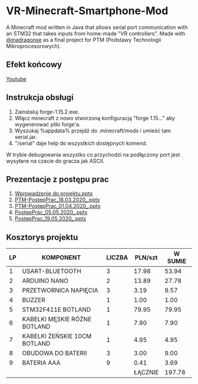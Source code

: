 # VR-Minecraft-Smartphone-Mod
A Minecraft mod written in Java that allows serial port communication with an STM32 that takes inputs from home-made "VR controllers". Made with [@madragonse](https://github.com/madragonse) as a final project for PTM (Podstawy Technologii Mikroprocesorowych).


## Efekt końcowy
[Youtube](https://www.youtube.com/watch?v=Tr7hH6reKyc&ab_channel=MateuszStelmasiak)

## Instrukcja obsługi
1. Zainstaluj forge-1.15.2.exe.
2. Włącz minecraft z nowo stworzoną konfiguracją "forge 1.15..." aby wygenerować pliki forge'a.
3. Wyszukaj %appdata% przejdź do .minecraft/mods i umieść tam serial.jar.
4. "/serial" daje help do wszystkich dostępnych komend.

W trybie debugowania wszystko co przychodzi na podłączony port jest wysyłane na czacie do gracza jak ASCII.

## Prezentacje z postępu prac
1. [Wprowadzenie do projektu.pptx](https://github.com/mateusz-stelmasiak/VR-Minecraft-Smartphone-Mod/files/12586339/Wprowadzenie.do.projektu.pptx)
2. [PTM-PostępPrac_18.03.2020_.pptx](https://github.com/mateusz-stelmasiak/VR-Minecraft-Smartphone-Mod/files/12586354/PTM-PostepPrac_18.03.2020_.pptx)
3. [PTM-PostępPrac_01.04.2020_.pptx](https://github.com/mateusz-stelmasiak/VR-Minecraft-Smartphone-Mod/files/12586353/PTM-PostepPrac_01.04.2020_.pptx)
4. [PostępPrac_05.05.2020_.pptx](https://github.com/mateusz-stelmasiak/VR-Minecraft-Smartphone-Mod/files/12586340/PostepPrac_05.05.2020_.pptx)
5. [PostępPrac_19.05.2020_.pptx](https://github.com/mateusz-stelmasiak/VR-Minecraft-Smartphone-Mod/files/12586345/PostepPrac_19.05.2020_.pptx)


## Kosztorys projektu
| LP 	| KOMPONENT                    	| LICZBA 	| PLN/szt 	| W SUMIE 	|
|----	|------------------------------	|--------	|---------	|---------	|
| 1  	| USART-BLUETOOTH              	| 3      	| 17.98   	| 53.94   	|
| 2  	| ARDUINO NANO                 	| 2      	| 13.89   	| 27.78   	|
| 3  	| PRZETWORNICA NAPIĘCIA        	| 3      	| 3.19    	| 9.57    	|
| 4  	| BUZZER                       	| 1      	| 1.00    	| 1.00    	|
| 5  	| STM32F411E BOTLAND           	| 1      	| 79.95   	| 79.95   	|
| 6  	| KABELKI MĘSKIE RÓŻNE BOTLAND 	| 1      	| 7.90    	| 7.90    	|
| 7  	| KABELKI ŻEŃSKIE 10CM BOTLAND 	| 1      	| 4.95    	| 4.95    	|
| 8  	| OBUDOWA DO BATERII           	| 3      	| 3.00    	| 9.00    	|
| 9	  | BATERIA AAA                  	| 9      	| 0.41    	| 3.69    	|
|    	|                              	|        	| ŁĄCZNIE 	| 197.78  	|

